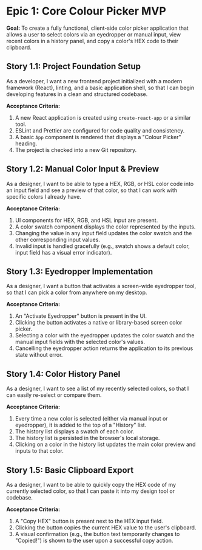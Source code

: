 # Epic 1: Core Colour Picker MVP

**Goal:** To create a fully functional, client-side color picker application that allows a user to select colors via an eyedropper or manual input, view recent colors in a history panel, and copy a color's HEX code to their clipboard.

## Story 1.1: Project Foundation Setup

As a developer,
I want a new frontend project initialized with a modern framework (React), linting, and a basic application shell,
so that I can begin developing features in a clean and structured codebase.

**Acceptance Criteria:**
1.  A new React application is created using `create-react-app` or a similar tool.
2.  ESLint and Prettier are configured for code quality and consistency.
3.  A basic `App` component is rendered that displays a "Colour Picker" heading.
4.  The project is checked into a new Git repository.

## Story 1.2: Manual Color Input & Preview

As a designer,
I want to be able to type a HEX, RGB, or HSL color code into an input field and see a preview of that color,
so that I can work with specific colors I already have.

**Acceptance Criteria:**
1.  UI components for HEX, RGB, and HSL input are present.
2.  A color swatch component displays the color represented by the inputs.
3.  Changing the value in any input field updates the color swatch and the other corresponding input values.
4.  Invalid input is handled gracefully (e.g., swatch shows a default color, input field has a visual error indicator).

## Story 1.3: Eyedropper Implementation

As a designer,
I want a button that activates a screen-wide eyedropper tool,
so that I can pick a color from anywhere on my desktop.

**Acceptance Criteria:**
1.  An "Activate Eyedropper" button is present in the UI.
2.  Clicking the button activates a native or library-based screen color picker.
3.  Selecting a color with the eyedropper updates the color swatch and the manual input fields with the selected color's values.
4.  Cancelling the eyedropper action returns the application to its previous state without error.

## Story 1.4: Color History Panel

As a designer,
I want to see a list of my recently selected colors,
so that I can easily re-select or compare them.

**Acceptance Criteria:**
1.  Every time a new color is selected (either via manual input or eyedropper), it is added to the top of a "History" list.
2.  The history list displays a swatch of each color.
3.  The history list is persisted in the browser's local storage.
4.  Clicking on a color in the history list updates the main color preview and inputs to that color.

## Story 1.5: Basic Clipboard Export

As a designer,
I want to be able to quickly copy the HEX code of my currently selected color,
so that I can paste it into my design tool or codebase.

**Acceptance Criteria:**
1.  A "Copy HEX" button is present next to the HEX input field.
2.  Clicking the button copies the current HEX value to the user's clipboard.
3.  A visual confirmation (e.g., the button text temporarily changes to "Copied!") is shown to the user upon a successful copy action.
